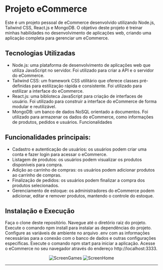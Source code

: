 # Projeto eCommerce

<p>Este é um projeto pessoal de eCommerce desenvolvido utilizando Node.js, Tailwind CSS, React.js e MongoDB. O objetivo deste projeto é treinar minhas habilidades no desenvolvimento de aplicações web, criando uma aplicação completa para gerenciar um eCommerce.</p>

## Tecnologias Utilizadas
* Node.js: uma plataforma de desenvolvimento de aplicações web que utiliza JavaScript no servidor. Foi utilizado para criar a API e o servidor do eCommerce.
* Tailwind CSS: um framework CSS utilitário que oferece classes pré-definidas para estilização rápida e consistente. Foi utilizado para estilizar a interface do eCommerce.
* React.js: uma biblioteca JavaScript para criação de interfaces de usuário. Foi utilizado para construir a interface do eCommerce de forma modular e reutilizável.
* MongoDB: um banco de dados NoSQL orientado a documentos. Foi utilizado para armazenar os dados do eCommerce, como informações de produtos, pedidos e usuários.
Funcionalidades

## Funcionalidades principais:
* Cadastro e autenticação de usuários: os usuários podem criar uma conta e fazer login para acessar o eCommerce.
* Listagem de produtos: os usuários podem visualizar os produtos disponíveis para compra.
* Adição ao carrinho de compras: os usuários podem adicionar produtos ao carrinho de compras.
* Finalização de pedidos: os usuários podem finalizar a compra dos produtos selecionados.
* Gerenciamento de estoque: os administradores do eCommerce podem adicionar, editar e remover produtos, mantendo o controle do estoque.

## Instalação e Execução
<p>Faça o clone deste repositório. Navegue até o diretório raiz do projeto. Execute o comando npm install para instalar as dependências do projeto. Configure as variáveis de ambiente no arquivo .env com as informações necessárias para a conexão com o banco de dados e outras configurações específicas. Execute o comando npm start para iniciar a aplicação. Acesse o eCommerce no seu navegador através do endereço http://localhost:3333.</p>


<div align="center">
  
  ![ScreenGames](https://github.com/diogoramosr/e-commerce/assets/100318805/b3e29271-99b2-4693-96a2-ea28de1d03bb)
  ![ScreenHome](https://github.com/diogoramosr/e-commerce/assets/100318805/e49857a0-816c-4939-91b1-6e9bc7c38aa3)
</div>

---

